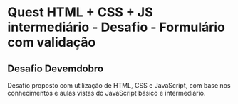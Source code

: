 # Quest HTML + CSS + JS intermediário - Desafio - Formulário com validação
## Desafio Devemdobro

Desafio proposto com utilização de HTML, CSS e JavaScript, com base nos conhecimentos e aulas vistas do JavaScript básico e intermediário.
